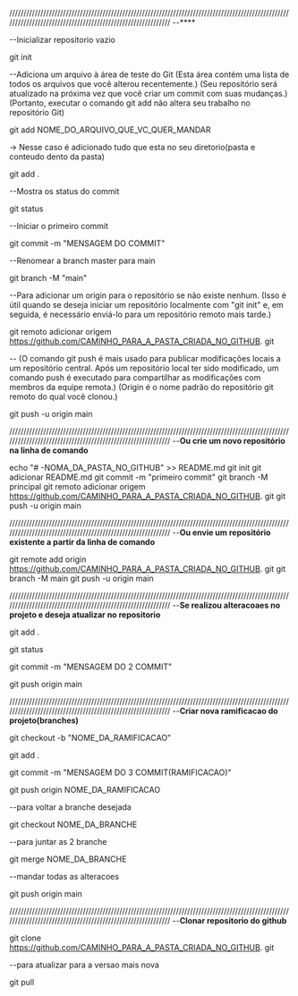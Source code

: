 ////////////////////////////////////////////////////////////////////////////////////////////////////////////////////////////////////////////////////////////
--****

--Inicializar repositorio vazio

git init

--Adiciona um arquivo à área de teste do Git
(Esta área contém uma lista de todos os arquivos que você alterou recentemente.)
(Seu repositório será atualizado na próxima vez que você criar um commit com suas mudanças.)
(Portanto, executar o comando git add não altera seu trabalho no repositório Git)

git add NOME_DO_ARQUIVO_QUE_VC_QUER_MANDAR

-> Nesse caso é adicionado tudo que esta no seu diretorio(pasta e conteudo dento da pasta)

git add .

--Mostra os status do commit

git status

--Iniciar o primeiro commit

git commit -m "MENSAGEM DO COMMIT"

--Renomear a branch master para main

git branch -M "main"

--Para adicionar um origin para o repositório se não existe nenhum.
(Isso é útil quando se deseja iniciar um repositório localmente com "git init" e, em seguida, é necessário enviá-lo para um repositório remoto mais tarde.)

git remoto adicionar origem https://github.com/CAMINHO_PARA_A_PASTA_CRIADA_NO_GITHUB. git

--
(O comando git push é mais usado para publicar modificações locais a um repositório central. Após um repositório local ter sido modificado, um comando push é executado para compartilhar as modificações com membros da equipe remota.)
(Origin é o nome padrão do repositório git remoto do qual você clonou.) 

git push -u origin main

////////////////////////////////////////////////////////////////////////////////////////////////////////////////////////////////////////////////////////////
--**Ou crie um novo repositório na linha de comando**

echo "# -NOMA_DA_PASTA_NO_GITHUB" >> README.md 
git init 
git adicionar README.md 
git commit -m "primeiro commit" 
git branch -M principal 
git remoto adicionar origem https://github.com/CAMINHO_PARA_A_PASTA_CRIADA_NO_GITHUB. git
 git push -u origin main

////////////////////////////////////////////////////////////////////////////////////////////////////////////////////////////////////////////////////////////
--**Ou envie um repositório existente a partir da linha de comando**

git remote add origin https://github.com/CAMINHO_PARA_A_PASTA_CRIADA_NO_GITHUB. git
git branch -M main 
git push -u origin main

////////////////////////////////////////////////////////////////////////////////////////////////////////////////////////////////////////////////////////////
--**Se realizou alteracoaes no projeto e deseja atualizar no repositorio**

git add .

git status

git commit -m "MENSAGEM DO 2 COMMIT"

git push origin main

////////////////////////////////////////////////////////////////////////////////////////////////////////////////////////////////////////////////////////////
--**Criar nova ramificacao do projeto(branches)**

git checkout -b "NOME_DA_RAMIFICACAO"

git add .

git commit -m "MENSAGEM DO 3 COMMIT(RAMIFICACAO)"

git push origin NOME_DA_RAMIFICACAO

--para voltar a branche desejada

git checkout NOME_DA_BRANCHE

--para juntar as 2 branche

git merge NOME_DA_BRANCHE

--mandar todas as alteracoes

git push origin main

////////////////////////////////////////////////////////////////////////////////////////////////////////////////////////////////////////////////////////////
--**Clonar repositorio do github**

git clone https://github.com/CAMINHO_PARA_A_PASTA_CRIADA_NO_GITHUB. git

--para atualizar para a versao mais nova

git pull

